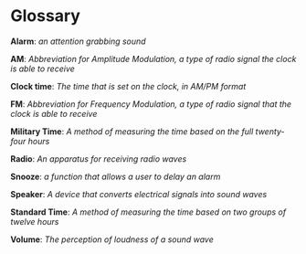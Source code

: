 # Glossary

**Alarm**: *an attention grabbing sound*

**AM**: *Abbreviation for Amplitude Modulation, a type of radio signal the clock is able to receive*

**Clock time**: *The time that is set on the clock, in AM/PM format*

**FM**: *Abbreviation for Frequency Modulation, a type of radio signal that the clock is able to receive*

**Military Time**: *A method of measuring the time based on the full twenty-four hours*

**Radio**: *An apparatus for receiving radio waves*

**Snooze**: *a function that allows a user to delay an alarm*

**Speaker**: *A device that converts electrical signals into sound waves*

**Standard Time**: *A method of measuring the time based on two groups of twelve hours*

**Volume**: *The perception of loudness of a sound wave*
